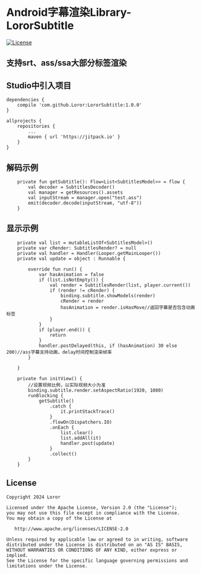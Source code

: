 # Android字幕渲染Library-LororSubtitle

[![License](https://img.shields.io/badge/License%20-Apache%202-337ab7.svg)](https://www.apache.org/licenses/LICENSE-2.0)

## 支持srt、ass/ssa大部分标签渲染

## Studio中引入项目

```
dependencies {
    compile 'com.github.Loror:LororSubtitle:1.0.0'
}

allprojects {
    repositories {
        ...
        maven { url 'https://jitpack.io' }
    }
}
```

## 解码示例

```
    private fun getSubtitle(): Flow<List<SubtitlesModel>> = flow {
        val decoder = SubtitlesDecoder()
        val manager = getResources().assets
        val inputStream = manager.open("test.ass")
        emit(decoder.decode(inputStream, "utf-8"))
    }
```

## 显示示例

```
    private val list = mutableListOf<SubtitlesModel>()
    private var cRender: SubtitlesRender? = null
    private val handler = Handler(Looper.getMainLooper())
    private val update = object : Runnable {

        override fun run() {
            var hasAnimation = false
            if (list.isNotEmpty()) {
                val render = SubtitlesRender(list, player.current())
                if (render != cRender) {
                    binding.subtitle.showModels(render)
                    cRender = render
                    hasAnimation = render.isHasMove//返回字幕是否包含动画标签
                }
            }
            if (player.end()) {
                return
            }
            handler.postDelayed(this, if (hasAnimation) 30 else 200)//ass字幕支持动画，delay时间控制渲染帧率
        }

    }
    
    private fun initView() {
        //设置视频比例，以实际视频大小为准
        binding.subtitle.render.setAspectRatio(1920, 1080)
        runBlocking {
            getSubtitle()
                .catch {
                    it.printStackTrace()
                }
                .flowOn(Dispatchers.IO)
                .onEach {
                    list.clear()
                    list.addAll(it)
                    handler.post(update)
                }
                .collect()
        }
    }
```

License
-------

    Copyright 2024 Loror

    Licensed under the Apache License, Version 2.0 (the "License");
    you may not use this file except in compliance with the License.
    You may obtain a copy of the License at

       http://www.apache.org/licenses/LICENSE-2.0

    Unless required by applicable law or agreed to in writing, software
    distributed under the License is distributed on an "AS IS" BASIS,
    WITHOUT WARRANTIES OR CONDITIONS OF ANY KIND, either express or implied.
    See the License for the specific language governing permissions and
    limitations under the License.
